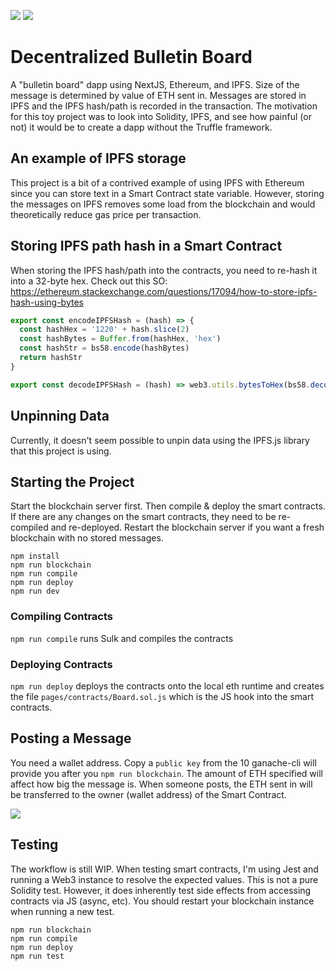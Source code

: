 ![](https://github.com/rodocite/smart-contracts-project/blob/master/ss1.png)
![](https://github.com/rodocite/smart-contracts-project/blob/master/ss2.png)

# Decentralized Bulletin Board
A "bulletin board" dapp using NextJS, Ethereum, and IPFS. Size of the message is determined by value of ETH sent in. Messages are stored in IPFS and the IPFS hash/path is recorded in the transaction. The motivation for this toy project was to look into Solidity, IPFS, and see how painful (or not) it would be to create a dapp without the Truffle framework.

## An example of IPFS storage
This project is a bit of a contrived example of using IPFS with Ethereum since you can store text in a Smart Contract state variable. However, storing the messages on IPFS removes some load from the blockchain and would theoretically reduce gas price per transaction.

## Storing IPFS path hash in a Smart Contract
When storing the IPFS hash/path into the contracts, you need to re-hash it into a 32-byte hex. Check out this SO: https://ethereum.stackexchange.com/questions/17094/how-to-store-ipfs-hash-using-bytes

```js
export const encodeIPFSHash = (hash) => {
  const hashHex = '1220' + hash.slice(2)
  const hashBytes = Buffer.from(hashHex, 'hex')
  const hashStr = bs58.encode(hashBytes)
  return hashStr
}

export const decodeIPFSHash = (hash) => web3.utils.bytesToHex(bs58.decode(hash).slice(2))
```

## Unpinning Data
Currently, it doesn't seem possible to unpin data using the IPFS.js library that this project is using.

## Starting the Project
Start the blockchain server first. Then compile & deploy the smart contracts. If there are any changes on the smart contracts, they need to be re-compiled and re-deployed. Restart the blockchain server if you want a fresh blockchain with no stored messages.

```
npm install
npm run blockchain
npm run compile
npm run deploy
npm run dev
```

### Compiling Contracts
`npm run compile` runs Sulk and compiles the contracts

### Deploying Contracts
`npm run deploy` deploys the contracts onto the local eth runtime and creates the file `pages/contracts/Board.sol.js` which is the JS hook into the smart contracts.

## Posting a Message
You need a wallet address. Copy a `public key` from the 10 ganache-cli will provide you after you `npm run blockchain`. The amount of ETH specified will affect how big the message is. When someone posts, the ETH sent in will be transferred to the owner (wallet address) of the Smart Contract.

![](https://github.com/rodocite/smart-contracts-project/blob/master/ganache-accounts.png)

## Testing
The workflow is still WIP. When testing smart contracts, I'm using Jest and running a Web3 instance to resolve the expected values. This is not a pure Solidity test. However, it does inherently test side effects from accessing contracts via JS (async, etc). You should restart your blockchain instance when running a new test.

```
npm run blockchain
npm run compile
npm run deploy
npm run test
```
